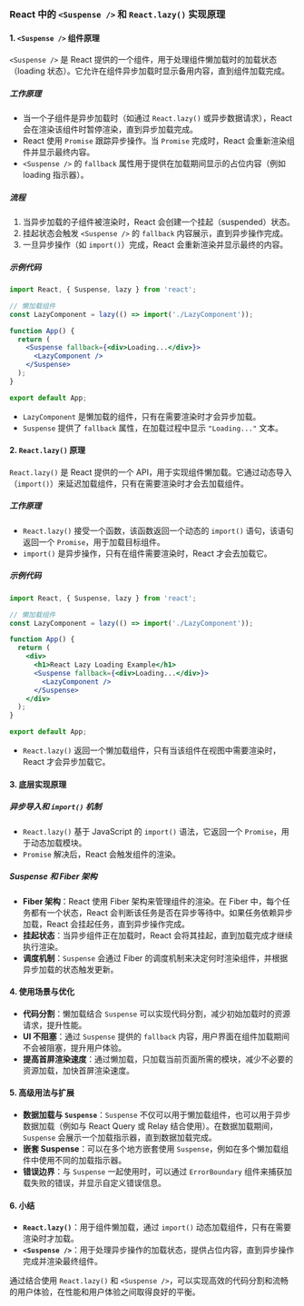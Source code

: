 ### React 中的 `<Suspense />` 和 `React.lazy()` 实现原理

#### 1. `<Suspense />` 组件原理

`<Suspense />` 是 React 提供的一个组件，用于处理组件懒加载时的加载状态（loading 状态）。它允许在组件异步加载时显示备用内容，直到组件加载完成。

##### 工作原理

- 当一个子组件是异步加载时（如通过 `React.lazy()` 或异步数据请求），React 会在渲染该组件时暂停渲染，直到异步加载完成。
- React 使用 `Promise` 跟踪异步操作。当 `Promise` 完成时，React 会重新渲染组件并显示最终内容。
- `<Suspense />` 的 `fallback` 属性用于提供在加载期间显示的占位内容（例如 loading 指示器）。

##### 流程

1. 当异步加载的子组件被渲染时，React 会创建一个挂起（suspended）状态。
2. 挂起状态会触发 `<Suspense />` 的 `fallback` 内容展示，直到异步操作完成。
3. 一旦异步操作（如 `import()`）完成，React 会重新渲染并显示最终的内容。

##### 示例代码

```jsx
import React, { Suspense, lazy } from 'react';

// 懒加载组件
const LazyComponent = lazy(() => import('./LazyComponent'));

function App() {
  return (
    <Suspense fallback={<div>Loading...</div>}>
      <LazyComponent />
    </Suspense>
  );
}

export default App;
```

- `LazyComponent` 是懒加载的组件，只有在需要渲染时才会异步加载。
- `Suspense` 提供了 `fallback` 属性，在加载过程中显示 `"Loading..."` 文本。

#### 2. `React.lazy()` 原理

`React.lazy()` 是 React 提供的一个 API，用于实现组件懒加载。它通过动态导入（`import()`）来延迟加载组件，只有在需要渲染时才会去加载组件。

##### 工作原理

- `React.lazy()` 接受一个函数，该函数返回一个动态的 `import()` 语句，该语句返回一个 `Promise`，用于加载目标组件。
- `import()` 是异步操作，只有在组件需要渲染时，React 才会去加载它。

##### 示例代码

```jsx
import React, { Suspense, lazy } from 'react';

// 懒加载组件
const LazyComponent = lazy(() => import('./LazyComponent'));

function App() {
  return (
    <div>
      <h1>React Lazy Loading Example</h1>
      <Suspense fallback={<div>Loading...</div>}>
        <LazyComponent />
      </Suspense>
    </div>
  );
}

export default App;
```

- `React.lazy()` 返回一个懒加载组件，只有当该组件在视图中需要渲染时，React 才会异步加载它。

#### 3. 底层实现原理

##### 异步导入和 `import()` 机制

- `React.lazy()` 基于 JavaScript 的 `import()` 语法，它返回一个 `Promise`，用于动态加载模块。
- `Promise` 解决后，React 会触发组件的渲染。

##### Suspense 和 Fiber 架构

- **Fiber 架构**：React 使用 Fiber 架构来管理组件的渲染。在 Fiber 中，每个任务都有一个状态，React 会判断该任务是否在异步等待中。如果任务依赖异步加载，React 会挂起任务，直到异步操作完成。
- **挂起状态**：当异步组件正在加载时，React 会将其挂起，直到加载完成才继续执行渲染。
- **调度机制**：`Suspense` 会通过 Fiber 的调度机制来决定何时渲染组件，并根据异步加载的状态触发更新。

#### 4. 使用场景与优化

- **代码分割**：懒加载结合 `Suspense` 可以实现代码分割，减少初始加载时的资源请求，提升性能。
- **UI 不阻塞**：通过 `Suspense` 提供的 `fallback` 内容，用户界面在组件加载期间不会被阻塞，提升用户体验。
- **提高首屏渲染速度**：通过懒加载，只加载当前页面所需的模块，减少不必要的资源加载，加快首屏渲染速度。

#### 5. 高级用法与扩展

- **数据加载与 `Suspense`**：`Suspense` 不仅可以用于懒加载组件，也可以用于异步数据加载（例如与 React Query 或 Relay 结合使用）。在数据加载期间，`Suspense` 会展示一个加载指示器，直到数据加载完成。
- **嵌套 Suspense**：可以在多个地方嵌套使用 `Suspense`，例如在多个懒加载组件中使用不同的加载指示器。
- **错误边界**：与 `Suspense` 一起使用时，可以通过 `ErrorBoundary` 组件来捕获加载失败的错误，并显示自定义错误信息。

#### 6. 小结

- **`React.lazy()`**：用于组件懒加载，通过 `import()` 动态加载组件，只有在需要渲染时才加载。
- **`<Suspense />`**：用于处理异步操作的加载状态，提供占位内容，直到异步操作完成并渲染最终组件。

通过结合使用 `React.lazy()` 和 `<Suspense />`，可以实现高效的代码分割和流畅的用户体验，在性能和用户体验之间取得良好的平衡。